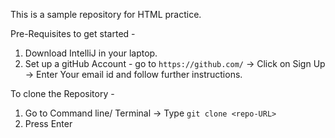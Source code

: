 This is a sample repository for HTML practice. 

Pre-Requisites to get started - 

1. Download IntelliJ in your laptop.
2. Set up a gitHub Account - go to `https://github.com/` -> Click on Sign Up ->  Enter Your email id and follow further instructions.

To clone the Repository -
1. Go to Command line/ Terminal -> Type `git clone <repo-URL>`
2. Press Enter